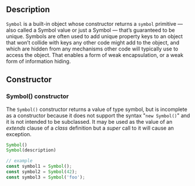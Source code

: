 <link rel="stylesheet" href="https://cdn.jsdelivr.net/npm/bootstrap-icons@1.5.0/font/bootstrap-icons.css">
<link rel="stylesheet" href="../../lib/doc_style.css">

## Description
`Symbol` is a built-in object whose constructor returns a `symbol` primitive — also called a Symbol value or just a Symbol — that’s guaranteed to be unique. Symbols are often used to add unique property keys to an object that won’t collide with keys any other code might add to the object, and which are hidden from any mechanisms other code will typically use to access the object. That enables a form of weak encapsulation, or a weak form of information hiding.

## Constructor

### Symbol() constructor
The `Symbol()` constructor returns a value of type symbol, but is incomplete as a constructor because it does not support the syntax "`new Symbol()`" and it is not intended to be subclassed. It may be used as the value of an *extends* clause of a *class* definition but a *super* call to it will cause an exception.
```js
Symbol()
Symbol(description)

// example
const symbol1 = Symbol();
const symbol2 = Symbol(42);
const symbol3 = Symbol('foo');
```









